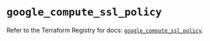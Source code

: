 # `google_compute_ssl_policy`

Refer to the Terraform Registry for docs: [`google_compute_ssl_policy`](https://registry.terraform.io/providers/hashicorp/google/5.43.1/docs/resources/compute_ssl_policy).
